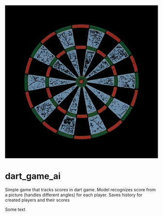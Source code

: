 ![title_img](/imgs/title.jpg)
# dart_game_ai
Simple game that tracks scores in dart game. Model recognizes score from a picture (handles different angles) for each player. Saves history for created players and their scores

Some text